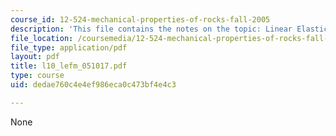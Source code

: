 ```yaml
---
course_id: 12-524-mechanical-properties-of-rocks-fall-2005
description: 'This file contains the notes on the topic: Linear Elastic Fracture Mechanics.'
file_location: /coursemedia/12-524-mechanical-properties-of-rocks-fall-2005/dedae760c4e4ef986eca0c473bf4e4c3_l10_lefm_051017.pdf
file_type: application/pdf
layout: pdf
title: l10_lefm_051017.pdf
type: course
uid: dedae760c4e4ef986eca0c473bf4e4c3

---
```

None